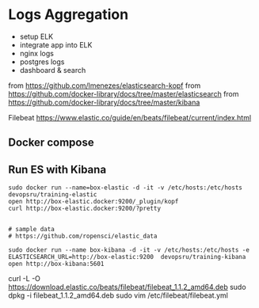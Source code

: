 # Logs Aggregation


* setup ELK 
* integrate app into ELK
* nginx logs
* postgres logs
* dashboard & search


from https://github.com/lmenezes/elasticsearch-kopf
from https://github.com/docker-library/docs/tree/master/elasticsearch
from https://github.com/docker-library/docs/tree/master/kibana


Filebeat https://www.elastic.co/guide/en/beats/filebeat/current/index.html

## Docker compose


## Run ES with Kibana

```
sudo docker run --name=box-elastic -d -it -v /etc/hosts:/etc/hosts devopsru/training-elastic
open http://box-elastic.docker:9200/_plugin/kopf
curl http://box-elastic.docker:9200/?pretty


# sample data
# https://github.com/ropensci/elastic_data

sudo docker run --name box-kibana -d -it -v /etc/hosts:/etc/hosts -e ELASTICSEARCH_URL=http://box-elastic:9200  devopsru/training-kibana
open http://box-kibana:5601
```

curl -L -O https://download.elastic.co/beats/filebeat/filebeat_1.1.2_amd64.deb
sudo dpkg -i filebeat_1.1.2_amd64.deb
sudo vim /etc/filebeat/filebeat.yml
    

